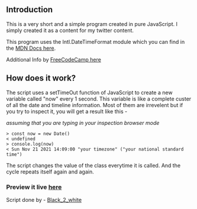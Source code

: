 ## Introduction

This is a very short and a simple program created in pure JavaScript. I simply created it as a content for my twitter content. 

This program uses the Intl.DateTimeFormat module which you can find in the [MDN Docs here](https://developer.mozilla.org/en-US/docs/Web/JavaScript/Reference/Global_Objects/Intl/DateTimeFormat).

Additional Info by [FreeCodeCamp here](https://www.freecodecamp.org/news/javascript-date-now-how-to-get-the-current-date-in-javascript/)

## How does it work?

The script uses a setTimeOut function of JavaScript to create a new variable called "now" every 1 second. This variable is like a complete custer of all the date and timeline information. Most of them are irrevelent but if you try to inspect it, you will get a result like this - 

*assuming that you are typing in your inspection browser mode*
```
> const now = new Date()
< undefined
> console.log(now)
< Sun Nov 21 2021 14:09:00 "your timezone" ("your national standard time")
``` 

The script changes the value of the class everytime it is called. And the cycle repeats itself again and again.

### Preview it live [here](https://htmlpreview.github.io/?https://github.com/Code-Blender-7/Learning-JavaScript/blob/main/Clock%20made%20in%20JavaScript/index.html)

Script done by - [Black_2_white](https://twitter.com/Black_2_white)